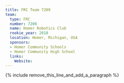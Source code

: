 ```yaml
---
title: FRC Team 7209
team:
  type: FRC
  number: 7209
  name: Homer Robotics Club
  rookie_year: 2018
  location: Homer, Michigan, USA
  sponsors:
  - Homer Community Schools
  - Homer Community High School
  links:
    Website:
---
```


{% include remove_this_line_and_add_a_paragraph %}